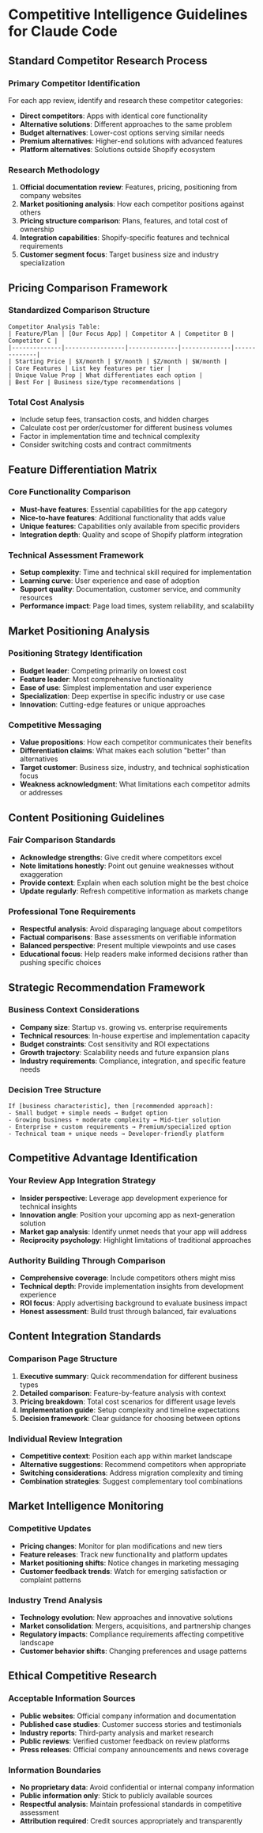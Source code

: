# Competitive Intelligence Guidelines for Claude Code

## Standard Competitor Research Process

### Primary Competitor Identification
For each app review, identify and research these competitor categories:
- **Direct competitors**: Apps with identical core functionality
- **Alternative solutions**: Different approaches to the same problem
- **Budget alternatives**: Lower-cost options serving similar needs
- **Premium alternatives**: Higher-end solutions with advanced features
- **Platform alternatives**: Solutions outside Shopify ecosystem

### Research Methodology
1. **Official documentation review**: Features, pricing, positioning from company websites
2. **Market positioning analysis**: How each competitor positions against others
3. **Pricing structure comparison**: Plans, features, and total cost of ownership
4. **Integration capabilities**: Shopify-specific features and technical requirements
5. **Customer segment focus**: Target business size and industry specialization

## Pricing Comparison Framework

### Standardized Comparison Structure
```
Competitor Analysis Table:
| Feature/Plan | [Our Focus App] | Competitor A | Competitor B | Competitor C |
|--------------|-----------------|--------------|--------------|--------------|
| Starting Price | $X/month | $Y/month | $Z/month | $W/month |
| Core Features | List key features per tier |
| Unique Value Prop | What differentiates each option |
| Best For | Business size/type recommendations |
```

### Total Cost Analysis
- Include setup fees, transaction costs, and hidden charges
- Calculate cost per order/customer for different business volumes
- Factor in implementation time and technical complexity
- Consider switching costs and contract commitments

## Feature Differentiation Matrix

### Core Functionality Comparison
- **Must-have features**: Essential capabilities for the app category
- **Nice-to-have features**: Additional functionality that adds value
- **Unique features**: Capabilities only available from specific providers
- **Integration depth**: Quality and scope of Shopify platform integration

### Technical Assessment Framework
- **Setup complexity**: Time and technical skill required for implementation
- **Learning curve**: User experience and ease of adoption
- **Support quality**: Documentation, customer service, and community resources
- **Performance impact**: Page load times, system reliability, and scalability

## Market Positioning Analysis

### Positioning Strategy Identification
- **Budget leader**: Competing primarily on lowest cost
- **Feature leader**: Most comprehensive functionality
- **Ease of use**: Simplest implementation and user experience
- **Specialization**: Deep expertise in specific industry or use case
- **Innovation**: Cutting-edge features or unique approaches

### Competitive Messaging
- **Value propositions**: How each competitor communicates their benefits
- **Differentiation claims**: What makes each solution "better" than alternatives
- **Target customer**: Business size, industry, and technical sophistication focus
- **Weakness acknowledgment**: What limitations each competitor admits or addresses

## Content Positioning Guidelines

### Fair Comparison Standards
- **Acknowledge strengths**: Give credit where competitors excel
- **Note limitations honestly**: Point out genuine weaknesses without exaggeration
- **Provide context**: Explain when each solution might be the best choice
- **Update regularly**: Refresh competitive information as markets change

### Professional Tone Requirements
- **Respectful analysis**: Avoid disparaging language about competitors
- **Factual comparisons**: Base assessments on verifiable information
- **Balanced perspective**: Present multiple viewpoints and use cases
- **Educational focus**: Help readers make informed decisions rather than pushing specific choices

## Strategic Recommendation Framework

### Business Context Considerations
- **Company size**: Startup vs. growing vs. enterprise requirements
- **Technical resources**: In-house expertise and implementation capacity
- **Budget constraints**: Cost sensitivity and ROI expectations
- **Growth trajectory**: Scalability needs and future expansion plans
- **Industry requirements**: Compliance, integration, and specific feature needs

### Decision Tree Structure
```
If [business characteristic], then [recommended approach]:
- Small budget + simple needs → Budget option
- Growing business + moderate complexity → Mid-tier solution
- Enterprise + custom requirements → Premium/specialized option
- Technical team + unique needs → Developer-friendly platform
```

## Competitive Advantage Identification

### Your Review App Integration Strategy
- **Insider perspective**: Leverage app development experience for technical insights
- **Innovation angle**: Position your upcoming app as next-generation solution
- **Market gap analysis**: Identify unmet needs that your app will address
- **Reciprocity psychology**: Highlight limitations of traditional approaches

### Authority Building Through Comparison
- **Comprehensive coverage**: Include competitors others might miss
- **Technical depth**: Provide implementation insights from development experience
- **ROI focus**: Apply advertising background to evaluate business impact
- **Honest assessment**: Build trust through balanced, fair evaluations

## Content Integration Standards

### Comparison Page Structure
1. **Executive summary**: Quick recommendation for different business types
2. **Detailed comparison**: Feature-by-feature analysis with context
3. **Pricing breakdown**: Total cost scenarios for different usage levels
4. **Implementation guide**: Setup complexity and timeline expectations
5. **Decision framework**: Clear guidance for choosing between options

### Individual Review Integration
- **Competitive context**: Position each app within market landscape
- **Alternative suggestions**: Recommend competitors when appropriate
- **Switching considerations**: Address migration complexity and timing
- **Combination strategies**: Suggest complementary tool combinations

## Market Intelligence Monitoring

### Competitive Updates
- **Pricing changes**: Monitor for plan modifications and new tiers
- **Feature releases**: Track new functionality and platform updates
- **Market positioning shifts**: Notice changes in marketing messaging
- **Customer feedback trends**: Watch for emerging satisfaction or complaint patterns

### Industry Trend Analysis
- **Technology evolution**: New approaches and innovative solutions
- **Market consolidation**: Mergers, acquisitions, and partnership changes
- **Regulatory impacts**: Compliance requirements affecting competitive landscape
- **Customer behavior shifts**: Changing preferences and usage patterns

## Ethical Competitive Research

### Acceptable Information Sources
- **Public websites**: Official company information and documentation
- **Published case studies**: Customer success stories and testimonials
- **Industry reports**: Third-party analysis and market research
- **Public reviews**: Verified customer feedback on review platforms
- **Press releases**: Official company announcements and news coverage

### Information Boundaries
- **No proprietary data**: Avoid confidential or internal company information
- **Public information only**: Stick to publicly available sources
- **Respectful analysis**: Maintain professional standards in competitive assessment
- **Attribution required**: Credit sources appropriately and transparently